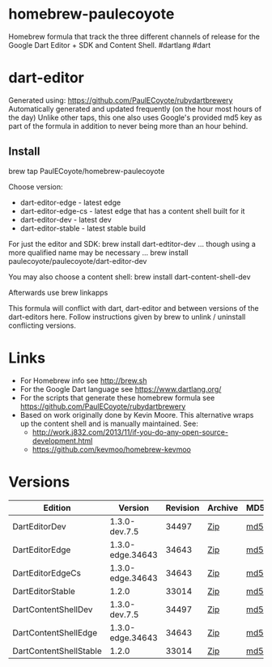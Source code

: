 homebrew-paulecoyote
====================

Homebrew formula that track the three different channels of release for the Google Dart Editor + SDK and Content Shell.  #dartlang #dart

dart-editor
===========

Generated using: https://github.com/PaulECoyote/rubydartbrewery
Automatically generated and updated frequently (on the hour most hours of the day)
Unlike other taps, this one also uses Google's provided md5 key as part of the formula in addition to never being more than an hour behind.

Install
-------
brew tap PaulECoyote/homebrew-paulecoyote

Choose version:
* dart-editor-edge - latest edge
* dart-editor-edge-cs - latest edge that has a content shell built for it
* dart-editor-dev - latest dev
* dart-editor-stable - latest stable build

For just the editor and SDK:
brew install dart-edtitor-dev
... though using a more qualified name may be necessary ...
brew install paulecoyote/paulecoyote/dart-editor-dev

You may also choose a content shell:
brew install dart-content-shell-dev

Afterwards use 
brew linkapps

This formula will conflict with dart, dart-editor and between versions of the dart-editors here.  Follow instructions given by brew to unlink / uninstall conflicting versions.

Links
=====
* For Homebrew info see http://brew.sh
* For the Google Dart language see https://www.dartlang.org/
* For the scripts that generate these homebrew formula see https://github.com/PaulECoyote/rubydartbrewery
* Based on work originally done by Kevin Moore. This alternative wraps up the content shell and is manually maintained.  See: 
    * http://work.j832.com/2013/11/if-you-do-any-open-source-development.html
    * https://github.com/kevmoo/homebrew-kevmoo

Versions
========
| Edition | Version | Revision | Archive | MD5 | Notes |
| ------- | ------- | -------- | ------- | --- | ----- |
| DartEditorDev | 1.3.0-dev.7.5 | 34497 | [Zip](http://storage.googleapis.com/dart-archive/channels/dev/release/34497/editor/darteditor-macos-x64.zip) | [md5](http://storage.googleapis.com/dart-archive/channels/dev/release/34497/editor/darteditor-macos-x64.zip.md5sum) | [Changes](http://storage.googleapis.com/dart-archive/channels/dev/release/latest/changelog.html) |
| DartEditorEdge | 1.3.0-edge.34643 | 34643 | [Zip](http://storage.googleapis.com/dart-archive/channels/be/raw/34643/editor/darteditor-macos-x64.zip) | [md5](http://storage.googleapis.com/dart-archive/channels/be/raw/34643/editor/darteditor-macos-x64.zip.md5sum) | - |
| DartEditorEdgeCs | 1.3.0-edge.34643 | 34643 | [Zip](http://storage.googleapis.com/dart-archive/channels/be/raw/34643/editor/darteditor-macos-x64.zip) | [md5](http://storage.googleapis.com/dart-archive/channels/be/raw/34643/editor/darteditor-macos-x64.zip.md5sum) | - |
| DartEditorStable | 1.2.0 | 33014 | [Zip](http://storage.googleapis.com/dart-archive/channels/stable/release/33014/editor/darteditor-macos-x64.zip) | [md5](http://storage.googleapis.com/dart-archive/channels/stable/release/33014/editor/darteditor-macos-x64.zip.md5sum) | [Changes](http://storage.googleapis.com/dart-archive/channels/stable/release/latest/changelog.html) |
| DartContentShellDev | 1.3.0-dev.7.5 | 34497 | [Zip](http://storage.googleapis.com/dart-archive/channels/dev/release/34497/dartium/content_shell-macos-ia32-release.zip) | [md5](http://storage.googleapis.com/dart-archive/channels/dev/release/34497/dartium/content_shell-macos-ia32-release.zip.md5sum) | - |
| DartContentShellEdge | 1.3.0-edge.34643 | 34643 | [Zip](http://storage.googleapis.com/dart-archive/channels/be/raw/34643/dartium/content_shell-macos-ia32-release.zip) | [md5](http://storage.googleapis.com/dart-archive/channels/be/raw/34643/dartium/content_shell-macos-ia32-release.zip.md5sum) | - |
| DartContentShellStable | 1.2.0 | 33014 | [Zip](http://storage.googleapis.com/dart-archive/channels/stable/release/33014/dartium/content_shell-macos-ia32-release.zip) | [md5](http://storage.googleapis.com/dart-archive/channels/stable/release/33014/dartium/content_shell-macos-ia32-release.zip.md5sum) | - |
